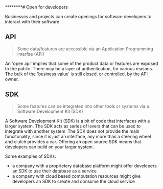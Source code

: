 ********# Open for developers

Businesses and projects can create openings for software developers to interact with their software.

## API

> Some data/features are accessible via an Application Programming Interfae (API)

An 'open api' implies that some of the product data or features are exposed to the public. There may be a layer of authentication, for various reasons. The bulk of the 'business value' is still closed, or controlled, by the API owner.

## SDK

> Some features can be integrated into other tools or systems via a Software Development Kit (SDK)

A Software Development Kit \(SDK\) is a bit of code that interfaces with a larger system. The SDK acts as series of levers that can be used to integrate with another system. The SDK does not provide the main funcitonality, since it is just an interface, any more than a steering wheel and clutch provides a car. Offering an open source SDK means that developers can build on your larger system.

Some examples of SDKs:

* a company with a proprietery database platform might offer developers an SDK to use their database as a service
* a company with cloud based computation resources might give developers an SDK to create and consume the cloud service




